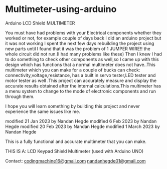 # Multimeter-using-arduino

  Arduino LCD Shield MULTIMETER
  
  You must have had problems with your Electrical components whether they worked or not,
  for example couple of days back I did an arduino project but it was not working I spent
  the next few days rebuilding the project using new parts until I found  that it was the
  problem of 1 JUMPER WIRE!! the whole circuit did not run.(I had many problems like these)
  Then I knew I had to do something to check other components as well,so I came up with 
  this design which has functions that a normal multimeter does not have..This multimeter
  which you can make for a couple of bucks can check: connectivity,voltage,resistance,
  has a built in servo tester,LED tester and motor tester as well .This project can 
  accurately measure and display the accurate results obtained after the internal
  calculations.This multimeter has a menu system to change to the mode of electronic
  components and run through them.

  I hope you will learn something by building this project and never experience the same issues like me.

  modified 21 Jan 2023
  by Nandan Hegde
  modified 6 Feb 2023
  by Nandan Hegde
  modified 20 Feb 2023
  by Nandan Hegde
  modified 1 March 2023
  by Nandan Hegde

  This is a fully functional and accurate multimeter that you can make.
  
  THIS IS A:
  LCD Keypad Shield Multimeter (used with Arduino UNO)

  
  Contact:
  codingmachine16@gmail.com
  nandanhegde01@gmail.com

 
